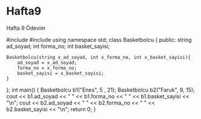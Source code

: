 # Hafta9
Hafta 9 Ödevim

 #include <iostream>
 #include <string>
using namespace std;
class Basketbolcu
{
public:
	string ad_soyad;
	int forma_no;
	int basket_sayisi;
	
	Basketbolcu(string x_ad_soyad, int x_forma_no, int x_basket_sayisi){
    	ad_soyad = x_ad_soyad;
    	forma_no = x_forma_no;
    	basket_sayisi = x_basket_sayisi;
	}
};
int main()
{
	Basketbolcu b1("Enes", 5 , 21);
	Basketbolcu b2("Faruk", 9, 15);
	cout << b1.ad_soyad << " " << b1.forma_no << " " << b1.basket_sayisi << "\n";
	cout << b2.ad_soyad << " " << b2.forma_no << " " << b2.basket_sayisi << "\n";
	return 0;
}
